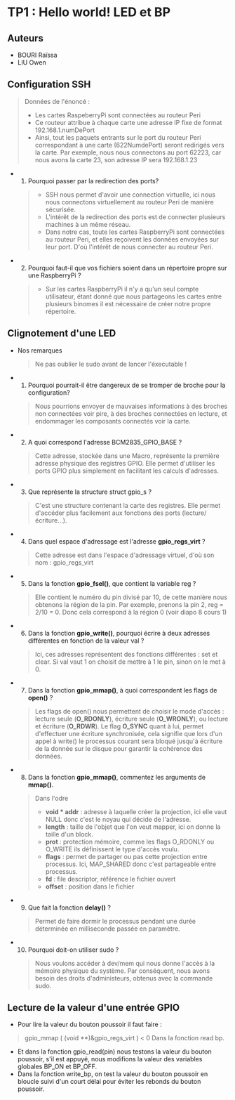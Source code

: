# TP1 : Hello world! LED et BP

## Auteurs

- BOURI Raïssa
- LIU Owen


## Configuration SSH
>Données de l'énoncé : 
> - Les cartes RaspeberryPi sont connectées au routeur Peri
> - Ce routeur attribue à chaque carte une adresse IP fixe de format 192.168.1.numDePort
> - Ainsi, tout les paquets entrants sur le port du routeur Peri correspondant à une carte (622NumdePort) seront redirigés vers la carte.
> Par exemple, nous nous connectons au port 62223, car nous avons la carte 23, son adresse IP sera  192.168.1.23

- 1. Pourquoi passer par la redirection des ports? 
    >- SSH nous permet d'avoir une connection virtuelle, ici nous nous connectons virtuellement au routeur Peri de manière sécurisée.
    >- L'intérêt de la redirection des ports est de connecter plusieurs machines à un même réseau.
    >-  Dans notre cas, toute les cartes RaspberryPi sont connectées au routeur Peri, et elles reçoivent les données envoyées sur leur port. D'où l'intérêt de nous connecter au routeur Peri. 
- 2. Pourquoi faut-il que vos fichiers soient dans un répertoire propre sur une RaspberryPi ? 
    >- Sur les cartes RaspberryPi il n'y a qu'un seul compte utilisateur, étant donné que nous partageons les cartes entre plusieurs binomes il est nécessaire de créer notre propre répertoire.

## Clignotement d'une LED 
- Nos remarques 
    > Ne pas oublier le sudo avant de lancer l'éxecutable !

- 1. Pourquoi pourrait-il être dangereux de se tromper de broche pour la configuration? 
    > Nous pourrions envoyer de mauvaises informations à des broches non connectées voir pire, à des broches connectées en lecture, et endommager les composants connectés voir la carte. 

- 2. A quoi correspond l'adresse BCM2835_GPIO_BASE ?
    >Cette adresse, stockée dans une Macro, représente la première adresse physique des registres GPIO. Elle permet d'utiliser les ports GPIO plus simplement en facilitant les calculs d'adresses.

- 3. Que représente la structure struct gpio_s ?
    > C'est une structure contenant la carte des registres. Elle permet d'accéder plus facilement aux fonctions des ports (lecture/écriture...).

- 4. Dans quel espace d'adressage est l'adresse **gpio_regs_virt** ?
    > Cette adresse est dans l'espace d'adressage virtuel, d'où son nom : gpio_regs_virt
    
- 5. Dans la fonction **gpio_fsel()**, que contient la variable reg ?
    > Elle contient le numéro du pin divisé par 10, de cette manière nous obtenons la région de la pin.
    > Par exemple, prenons la pin 2, reg = 2/10 = 0. Donc cela correspond à la région 0 (voir diapo 8 cours 1)

- 6. Dans la fonction **gpio_write()**, pourquoi écrire à deux adresses différentes en fonction de la valeur val ?
    > Ici, ces adresses représentent des fonctions différentes : set et clear. Si val vaut 1 on choisit de mettre à 1 le pin, sinon on le met à 0.

- 7. Dans la fonction **gpio_mmap()**, à quoi correspondent les flags de **open()** ?
    > Les flags de open() nous permettent de choisir le mode d'accès : lecture seule (**O_RDONLY**), écriture seule (**O_WRONLY**), ou lecture et écriture (**O_RDWR**). 
    > Le flag **O_SYNC** quant à lui, permet d'effectuer une écriture synchronisée, cela signifie que lors d'un appel à write() le processus courant sera bloqué jusqu'à écriture de la donnée sur le disque pour garantir la cohérence des données.

- 8. Dans la fonction **gpio_mmap()**, commentez les arguments de **mmap()**.
    > Dans l'odre
    > - **void * addr** : adresse à laquelle créer la projection, ici elle vaut NULL donc c'est le noyau qui décide de l'adresse.
    > - **length** : taille de l'objet que l'on veut mapper, ici on donne la taille d'un block.
    > - **prot** : protection mémoire, comme les flags O_RDONLY ou O_WRITE ils définissent le type d'accès voulu.
    > - **flags** : permet de partager ou pas cette projection entre processus. Ici, MAP_SHARED donc c'est partageable entre processus.
    > - **fd** : file descriptor, référence le fichier ouvert
    > - **offset** : position dans le fichier

- 9. Que fait la fonction **delay()** ?
    > Permet de faire dormir le processus pendant une durée déterminée en milliseconde passée en paramètre.
    
- 10. Pourquoi doit-on utiliser sudo ? 
    > Nous voulons accéder à dev/mem qui nous donne l'accès à la mémoire physique du système. 
    > Par conséquent, nous avons besoin des droits d'administeurs, obtenus avec la commande sudo.


## Lecture de la valeur d'une entrée GPIO
- Pour lire la valeur du bouton poussoir il faut faire : 
 > gpio_mmap ( (void **)&gpio_regs_virt ) < 0
 Dans la fonction read bp. 
- Et dans la fonction gpio_read(pin) nous testons la valeur du bouton poussoir, s'il est appuyé, nous modifions la valeur des variables globales BP_ON et BP_OFF. 
- Dans la fonction write_bp, on test la valeur du bouton poussoir en bloucle suivi d'un court délai pour éviter les rebonds du bouton poussoir. 
 
